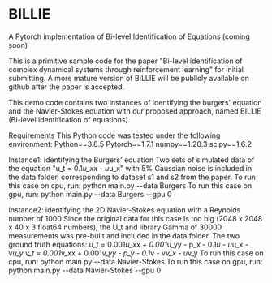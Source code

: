 # BILLIE
A Pytorch implementation of Bi-level Identification of Equations (coming soon)

This is a primitive sample code for the paper "Bi-level identification of complex dynamical systems through reinforcement 
learning" for initial submitting.
A more mature version of BILLIE will be publicly available on github after the paper is accepted.

This demo code contains two instances of identifying the burgers' equation and the Navier-Stokes equation with our proposed 
approach, named BILLIE (Bi-level identification of equations). 

Requirements
This Python code was tested under the following environment:
Python==3.8.5
Pytorch==1.7.1
numpy==1.20.3
scipy==1.6.2

Instance1: identifying the Burgers' equation
    Two sets of simulated data of the equation "u_t = 0.1*u_xx - u*u_x" with 5% Gaussian noise is included in the data folder, 
    corresponding to dataset s1 and s2 from the paper.
    To run this case on cpu, run: python main.py --data Burgers
    To run this case on gpu, run: python main.py --data Burgers --gpu 0

Instance2: identifying the 2D Navier-Stokes equation with a Reynolds number of 1000
    Since the original data for this case is too big (2048 x 2048 x 40 x 3 float64 numbers), the U_t and library Gamma of 30000 
    measurements was pre-built and included in the data folder.
    The two ground truth equations: u_t = 0.001*u_xx + 0.001*u_yy - p_x - 0.1*u - u*u_x - v*u_y
                                                         v_t = 0.001*v_xx + 0.001*v_yy - p_y - 0.1*v - v*v_x - u*v_y
    To run this case on cpu, run: python main.py --data Navier-Stokes
    To run this case on gpu, run: python main.py --data Navier-Stokes --gpu 0
